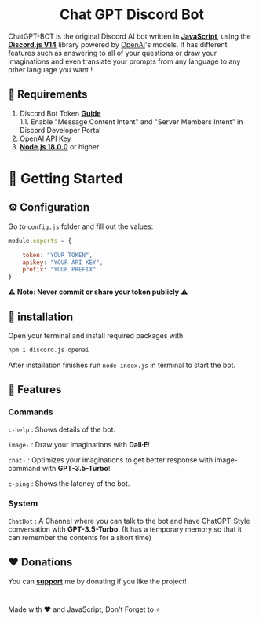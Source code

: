 <h1 align="center">Chat GPT Discord Bot</h1>

ChatGPT-BOT is the original Discord AI bot written in **[JavaScript](https://www.javascript.com/)**, using the **[Discord.js V14](discord.js.org/)** library powered by [OpenAI](https://openai.com/)'s models. It has different features such as answering to all of your questions or draw your imaginations and even translate your prompts from any language to any other language you want !

## 🚧 Requirements
1. Discord Bot Token **[Guide](https://discordjs.guide/preparations/setting-up-a-bot-application.html#creating-your-bot)**  
   1.1. Enable "Message Content Intent" and "Server Members Intent" in Discord Developer Portal
2. OpenAI API Key
3. **[Node.js 18.0.0](https://nodejs.org/fr/download/)** or higher
# 🚀 Getting Started
## ⚙️ Configuration
Go to `config.js` folder and fill out the values:
```javascript
module.exports = {

    token: "YOUR TOKEN",
    apikey: "YOUR API KEY",
    prefix: "YOUR PREFIX"
}
```
⚠️ **Note: Never commit or share your token publicly** ⚠️

## 🧠 installation
Open your terminal and install required packages with
```sh
npm i discord.js openai
```
After installation finishes run `node index.js` in terminal to start the bot.
## 💫 Features
### Commands
`c-help` : Shows details of the bot.

`image-` : Draw your imaginations with **Dall∙E**!

`chat-` : Optimizes your imaginations to get better response with image- command with **GPT-3.5-Turbo**!

`c-ping` : Shows the latency of the bot.
### System
`ChatBot` : A Channel where you can talk to the bot and have ChatGPT-Style conversation with **GPT-3.5-Turbo**. (It has a temporary memory so that it can remember the contents for a short time)
## ❤️ Donations
You can **[support](https://paypal.me/mxdonnez)** me by donating if you like the project!
#
Made with ❤️ and JavaScript, Don't Forget to ⭐

